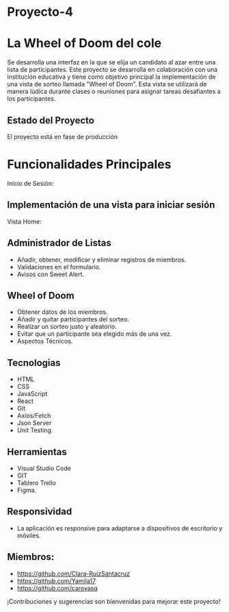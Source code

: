 # Proyecto-4

# La Wheel of Doom del cole

 Se desarrolla una interfaz en la que se elija un candidato al azar entre una lista de participantes.
 Este proyecto se desarrolla en colaboración con una institución educativa y tiene como objetivo principal la implementación de una vista de sorteo llamada "Wheel of Doom". Esta vista se utilizará de manera lúdica durante clases o reuniones para asignar tareas desafiantes a los participantes.

## Estado del Proyecto
El proyecto está en fase de producción

# Funcionalidades Principales
 Inicio de Sesión:

## Implementación de una vista para iniciar sesión
 Vista Home:

 ## Administrador de Listas
- Añadir, obtener, modificar y eliminar registros de miembros.
- Validaciones en el formulario.
- Avisos con Sweet Alert.

## Wheel of Doom
- Obtener datos de los miembros.
- Añadir y quitar participantes del sorteo.
- Realizar un sorteo justo y aleatorio.
- Evitar que un participante sea elegido más de una vez.
- Aspectos Técnicos.
## Tecnologias
- HTML
- CSS
- JavaScript
- React
- Git
- Axios/Fetch
- Json Server
- Unit Testing.
## Herramientas
- Visual Studio Code
- GIT
- Tablero Trello
- Figma.
 
## Responsividad
- La aplicación es responsive para adaptarse a dispositivos de escritorio y móviles.

## Miembros:
- https://github.com/Clara-RuizSantacruz
- https://github.com/Yamila17
- https://github.com/carovasq

¡Contribuciones y sugerencias son bienvenidas para mejorar este proyecto!

